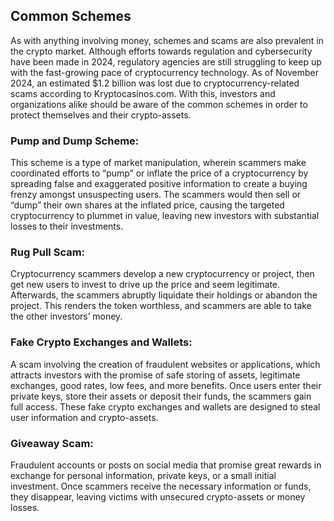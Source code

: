 ## Common Schemes

As with anything involving money, schemes and scams are also prevalent in the crypto market. Although efforts towards regulation and cybersecurity have been made in 2024, regulatory agencies are still struggling to keep up with the fast-growing pace of cryptocurrency technology. As of November 2024, an estimated $1.2 billion was lost due to cryptocurrency-related scams according to Kryptocasinos.com. With this, investors and organizations alike should be aware of the common schemes in order to protect themselves and their crypto-assets.

### Pump and Dump Scheme:

This scheme is a type of market manipulation, wherein scammers make coordinated efforts to “pump” or inflate the price of a cryptocurrency by spreading false and exaggerated positive information to create a buying frenzy amongst unsuspecting users. The scammers would then sell or “dump” their own shares at the inflated price, causing the targeted cryptocurrency to plummet in value, leaving new investors with substantial losses to their investments.

### Rug Pull Scam:

Cryptocurrency scammers develop a new cryptocurrency or project, then get new users to invest to drive up the price and seem legitimate. Afterwards, the scammers abruptly liquidate their holdings or abandon the project. This renders the token worthless, and scammers are able to take the other investors’ money. 

### Fake Crypto Exchanges and Wallets:

A scam involving the creation of fraudulent websites or applications, which attracts investors with the promise of safe storing of assets, legitimate exchanges, good rates, low fees, and more benefits. Once users enter their private keys, store their assets or deposit their funds, the scammers gain full access. These fake crypto exchanges and wallets are designed to steal user information and crypto-assets.


### Giveaway Scam:

Fraudulent accounts or posts on social media that promise great rewards in exchange for personal information, private keys, or a small initial investment. Once scammers receive the necessary information or funds, they disappear, leaving victims with unsecured crypto-assets or money losses. 
